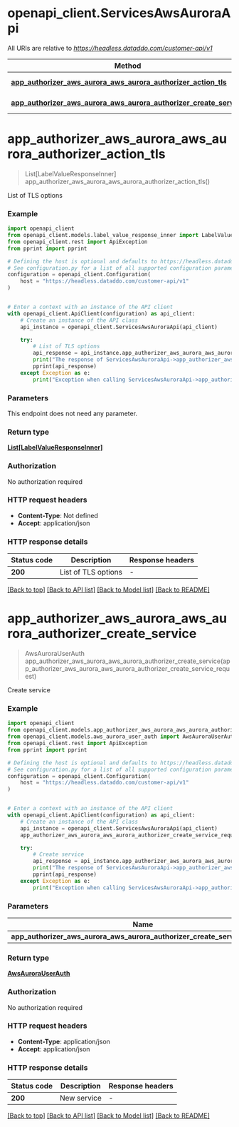 # openapi_client.ServicesAwsAuroraApi

All URIs are relative to *https://headless.dataddo.com/customer-api/v1*

Method | HTTP request | Description
------------- | ------------- | -------------
[**app_authorizer_aws_aurora_aws_aurora_authorizer_action_tls**](ServicesAwsAuroraApi.md#app_authorizer_aws_aurora_aws_aurora_authorizer_action_tls) | **GET** /services/aws_aurora/actions/tls | List of TLS options
[**app_authorizer_aws_aurora_aws_aurora_authorizer_create_service**](ServicesAwsAuroraApi.md#app_authorizer_aws_aurora_aws_aurora_authorizer_create_service) | **POST** /services/aws_aurora | Create service


# **app_authorizer_aws_aurora_aws_aurora_authorizer_action_tls**
> List[LabelValueResponseInner] app_authorizer_aws_aurora_aws_aurora_authorizer_action_tls()

List of TLS options

### Example


```python
import openapi_client
from openapi_client.models.label_value_response_inner import LabelValueResponseInner
from openapi_client.rest import ApiException
from pprint import pprint

# Defining the host is optional and defaults to https://headless.dataddo.com/customer-api/v1
# See configuration.py for a list of all supported configuration parameters.
configuration = openapi_client.Configuration(
    host = "https://headless.dataddo.com/customer-api/v1"
)


# Enter a context with an instance of the API client
with openapi_client.ApiClient(configuration) as api_client:
    # Create an instance of the API class
    api_instance = openapi_client.ServicesAwsAuroraApi(api_client)

    try:
        # List of TLS options
        api_response = api_instance.app_authorizer_aws_aurora_aws_aurora_authorizer_action_tls()
        print("The response of ServicesAwsAuroraApi->app_authorizer_aws_aurora_aws_aurora_authorizer_action_tls:\n")
        pprint(api_response)
    except Exception as e:
        print("Exception when calling ServicesAwsAuroraApi->app_authorizer_aws_aurora_aws_aurora_authorizer_action_tls: %s\n" % e)
```



### Parameters

This endpoint does not need any parameter.

### Return type

[**List[LabelValueResponseInner]**](LabelValueResponseInner.md)

### Authorization

No authorization required

### HTTP request headers

 - **Content-Type**: Not defined
 - **Accept**: application/json

### HTTP response details

| Status code | Description | Response headers |
|-------------|-------------|------------------|
**200** | List of TLS options |  -  |

[[Back to top]](#) [[Back to API list]](../README.md#documentation-for-api-endpoints) [[Back to Model list]](../README.md#documentation-for-models) [[Back to README]](../README.md)

# **app_authorizer_aws_aurora_aws_aurora_authorizer_create_service**
> AwsAuroraUserAuth app_authorizer_aws_aurora_aws_aurora_authorizer_create_service(app_authorizer_aws_aurora_aws_aurora_authorizer_create_service_request)

Create service

### Example


```python
import openapi_client
from openapi_client.models.app_authorizer_aws_aurora_aws_aurora_authorizer_create_service_request import AppAuthorizerAwsAuroraAwsAuroraAuthorizerCreateServiceRequest
from openapi_client.models.aws_aurora_user_auth import AwsAuroraUserAuth
from openapi_client.rest import ApiException
from pprint import pprint

# Defining the host is optional and defaults to https://headless.dataddo.com/customer-api/v1
# See configuration.py for a list of all supported configuration parameters.
configuration = openapi_client.Configuration(
    host = "https://headless.dataddo.com/customer-api/v1"
)


# Enter a context with an instance of the API client
with openapi_client.ApiClient(configuration) as api_client:
    # Create an instance of the API class
    api_instance = openapi_client.ServicesAwsAuroraApi(api_client)
    app_authorizer_aws_aurora_aws_aurora_authorizer_create_service_request = openapi_client.AppAuthorizerAwsAuroraAwsAuroraAuthorizerCreateServiceRequest() # AppAuthorizerAwsAuroraAwsAuroraAuthorizerCreateServiceRequest | 

    try:
        # Create service
        api_response = api_instance.app_authorizer_aws_aurora_aws_aurora_authorizer_create_service(app_authorizer_aws_aurora_aws_aurora_authorizer_create_service_request)
        print("The response of ServicesAwsAuroraApi->app_authorizer_aws_aurora_aws_aurora_authorizer_create_service:\n")
        pprint(api_response)
    except Exception as e:
        print("Exception when calling ServicesAwsAuroraApi->app_authorizer_aws_aurora_aws_aurora_authorizer_create_service: %s\n" % e)
```



### Parameters


Name | Type | Description  | Notes
------------- | ------------- | ------------- | -------------
 **app_authorizer_aws_aurora_aws_aurora_authorizer_create_service_request** | [**AppAuthorizerAwsAuroraAwsAuroraAuthorizerCreateServiceRequest**](AppAuthorizerAwsAuroraAwsAuroraAuthorizerCreateServiceRequest.md)|  | 

### Return type

[**AwsAuroraUserAuth**](AwsAuroraUserAuth.md)

### Authorization

No authorization required

### HTTP request headers

 - **Content-Type**: application/json
 - **Accept**: application/json

### HTTP response details

| Status code | Description | Response headers |
|-------------|-------------|------------------|
**200** | New service |  -  |

[[Back to top]](#) [[Back to API list]](../README.md#documentation-for-api-endpoints) [[Back to Model list]](../README.md#documentation-for-models) [[Back to README]](../README.md)

